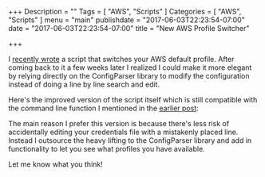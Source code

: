 +++
Description = ""
Tags = [
  "AWS",
  "Scripts"
]
Categories = [
  "AWS",
  "Scripts"
]
menu = "main"
publishdate = "2017-06-03T22:23:54-07:00"
date = "2017-06-03T22:23:54-07:00"
title = "New AWS Profile Switcher"

+++

I [recently wrote](https://www.fernandomc.com/posts/script-change-aws-profiles/) a script that switches your AWS default profile. After coming back to it a few weeks later I realized I could make it more elegant by relying directly on the ConfigParser library to modify the configuration instead of doing a line by line search and edit.

<!--more-->

Here's the improved version of the script itself which is still compatible with the command line function I mentioned in the [earlier post](https://www.fernandomc.com/posts/script-change-aws-profiles/): 

<script src="https://gist.github.com/fernando-mc/0024cbff6aa7214e3dd0ff03536e1501.js"></script>

The main reason I prefer this version is because there's less risk of accidentally editing your credentials file with a mistakenly placed line. Instead I outsource the heavy lifting to the ConfigParser library and add in functionality to let you see what profiles you have available.

Let me know what you think!